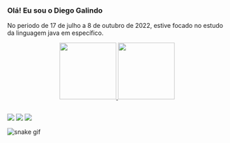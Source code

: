 ### Olá! Eu sou o Diego Galindo 

No periodo de 17 de julho a 8 de outubro de 2022, estive focado no estudo da linguagem java em específico.

<div align="center">
  <a href="https://github.com/galindodiego">
  <img height="130em" src="https://github-readme-stats.vercel.app/api?username=galindodiego&show_icons=true&theme=dracula&include_all_commits=true&count_private=true"/>
  <img height="130em" src="https://github-readme-stats.vercel.app/api/top-langs/?username=galindodiego&layout=compact&langs_count=7&theme=dracula"/>
</div>
  
##  
 
<div

  <a href="https://www.instagram.com/_diegogalindo_/" target="_blank"><img src="https://img.shields.io/badge/-Instagram-%23E4405F?style=for-the-badge&logo=instagram&logoColor=white" target="_blank"></a>
  <a href = "mailto:diegogalindo84@gmail.com"><img src="https://img.shields.io/badge/-Gmail-%23333?style=for-the-badge&logo=gmail&logoColor=white" target="_blank"></a>
  <a href="https://www.linkedin.com/in/diego-galindo-moura/" target="_blank"><img src="https://img.shields.io/badge/-LinkedIn-%230077B5?style=for-the-badge&logo=linkedin&logoColor=white" target="_blank"></a> 
 
</div>

![snake gif](https://github.com/galindodiego/galindodiego/blob/output/github-contribution-grid-snake.svg)


